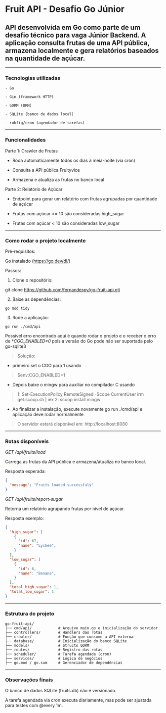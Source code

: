 # Fruit API - Desafio Go Júnior

## API desenvolvida em Go como parte de um desafio técnico para vaga Júnior Backend. A aplicação consulta frutas de uma API pública, armazena localmente e gera relatórios baseados na quantidade de açúcar.


---

### Tecnologias utilizadas
```
- Go

- Gin (framework HTTP)

- GORM (ORM)

- SQLite (banco de dados local)

- robfig/cron (agendador de tarefas)
```


---

### Funcionalidades

Parte 1: Crawler de Frutas

- Roda automaticamente todos os dias à meia-noite (via cron)

- Consulta a API pública Fruityvice

- Armazena e atualiza as frutas no banco local


Parte 2: Relatório de Açúcar

- Endpoint para gerar um relatório com frutas agrupadas por quantidade de açúcar

- Frutas com açúcar >= 10 são consideradas high_sugar

- Frutas com açúcar < 10 são consideradas low_sugar


---

### Como rodar o projeto localmente

Pré-requisitos:

Go instalado (https://go.dev/dl/)

Passos:

1. Clone o repositório:


git clone https://github.com/fernandespy/go-fruit-api.git

2. Baixe as dependências:

`go mod tidy`

3. Rode a aplicação:

`go run ./cmd/api`

Possível erro encontrado aqui é quando rodar o projeto e o receber o erro de **CGO_ENABLED=0* pois a versão do Go pode não ser suportada pelo go-sqlite3

> Solução:
- primeiro set o CGO para 1 usando 
> $env:CGO_ENABLED=1
- Depois baixe o mingw para auxiliar no compilador C usando 
> 1: Set-ExecutionPolicy RemoteSigned -Scope CurrentUser irm get.scoop.sh | iex
> 2: scoop install mingw
- Ao finalizar a instalação, execute novamente go run ./cmd/api e aplicação deve rodar normalmente

> O servidor estará disponível em: http://localhost:8080


---

### Rotas disponíveis

 *GET /api/fruits/load*

Carrega as frutas da API pública e armazena/atualiza no banco local.

Resposta esperada:

```json
{
  "message": "Fruits loaded successfuly"
}
```

*GET /api/fruits/report-sugar*

Retorna um relatório agrupando frutas por nível de açúcar.

Resposta exemplo:

```json
{
  "high_sugar": [
    {
      "id": 67,
      "name": "Lychee",
    }
  ],
  "low_sugar": [
    {
      "id": 6,
      "name": "Banana",
    }
  ],
  "total_high_sugar": 1,
  "total_low_sugar": 1
}
```

---

### Estrutura do projeto

```
go-fruit-api/
├── cmd/api/            # Arquivo main.go e inicialização do servidor
├── controllers/        # Handlers das rotas
├── crawler/            # Função que consome a API externa
├── database/           # Inicialização do banco SQLite
├── models/             # Structs GORM
├── routes/             # Registro das rotas
├── scheduler/          # Tarefa agendada (cron)
├── services/           # Lógica de negócios
├── go.mod / go.sum     # Gerenciador de dependências
```

---

### Observações finais

O banco de dados SQLite (fruits.db) não é versionado.

A tarefa agendada via cron executa diariamente, mas pode ser ajustada para testes com @every 1m.